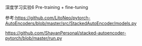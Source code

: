 深度学习实验6 Pre-training + fine-tuning

参考:https://github.com/LitoNeo/pytorch-AutoEncoders/blob/master/src/StackedAutoEncoder/models.py

https://github.com/ShayanPersonal/stacked-autoencoder-pytorch/blob/master/run.py